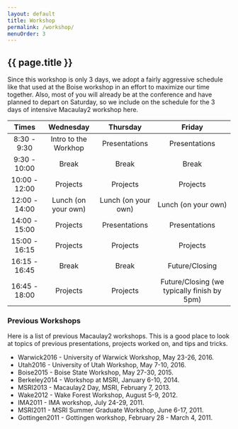```yaml
---
layout: default
title: Workshop
permalink: /workshop/
menuOrder: 3
---
```


## {{ page.title }}	 

Since this workshop is only 3 days, we adopt a fairly aggressive schedule like that used at the Boise workshop in an effort to maximize our time together.  Also, most of you will already be at the conference and have planned to depart on Saturday, so we include on the schedule for the 3 days of intensive Macaulay2 workshop here.  

| Times         |Wednesday             | Thursday            | Friday |
| :---:         | :---:                | :---:               | :---: |
| 8:30 - 9:30   | Intro to the Workhop | Presentations       | Presentations |
| 9:30 - 10:00  | Break                | Break               | Break  |
| 10:00 - 12:00 | Projects             | Projects            | Projects |
| 12:00 - 14:00 | Lunch (on your own)  | Lunch (on your own) | Lunch (on your own) |
| 14:00 - 15:00 | Projects             | Presentations       | Presentations |
| 15:00 - 16:15 | Projects             | Projects            | Projects  |
| 16:15 - 16:45 | Break                | Break               | Future/Closing |
| 16:45 - 18:00 | Projects             | Projects            | Future/Closing (we typically finish by 5pm) | 

### Previous Workshops

Here is a list of previous Macaulay2 workshops. This is a good place to look at topics of previous presentations, projects worked on, and tips and tricks.  

* Warwick2016 - University of Warwick Workshop, May 23-26, 2016.
* Utah2016 - University of Utah Workshop, May 7-10, 2016.
* Boise2015 - Boise State Workshop, May 27-30, 2015.
* Berkeley2014 - Workshop at MSRI, January 6-10, 2014.
* MSRI2013 - Macaulay2  Day, MSRI, February 7, 2013.
* Wake2012 - Wake Forest Workshop, August 5-9, 2012.
* IMA2011 - IMA workshop, July 24-29, 2011.
* MSRI2011 - MSRI Summer Graduate Workshop, June 6-17, 2011.
* Gottingen2011 - Gottingen workshop, February 28 - March 4, 2011.


